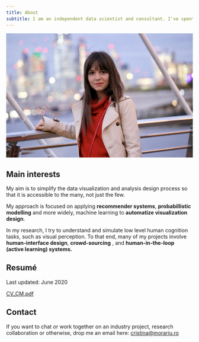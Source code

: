 ```yaml
---
title: About
subtitle: I am an independent data scientist and consultant. I've spent the last couple years in a London-based start-up delivering custom ML solutions. More recently, I have been researching automatic visualization design as part of the <a href='https://www.uni-stuttgart.de/universitaet/aktuelles/meldungen/diversity-intelligent-durch-vielfalt/visvar/'> VISUS </a>  team. 
---
```




<img src="/images/cristina.jpeg" width="600"></img>
 
## Main interests

My aim is to simplify the data visualization and analysis design process so that it is accessible to the many, not just the few. 

My approach is focused on applying **recommender systems**, **probabillistic modelling** and more widely, machine learning to **automatize visualization design**.

In my research, I try to understand and simulate low level human cognition tasks, such as visual perception. To that end, many of my projects involve **human-interface design**, **crowd-sourcing** , and **human-in-the-loop (active learning) systems.** 


## Resumé

Last updated: June 2020

<a href="/images/CV_CM.pdf" download>CV_CM.pdf</a> 

## Contact 

If you want to chat or work together on an industry project, research collaboration or otherwise, drop me an email here: 
<a href="mailto:cristina@morariu.ro">cristina@morariu.ro</a>

